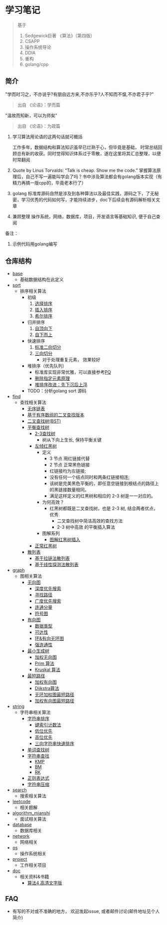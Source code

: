 # 学习笔记

> 基于
> 1. Sedgewick巨著 《算法》（第四版）
> 2. CSAPP
> 3. 操作系统导论
> 4. DDIA
> 5. 重构
> 6. golang/cpp

## 简介
"学而时习之，不亦说乎?有朋自远方来,不亦乐乎?人不知而不愠,不亦君子乎?" 
> 出自 《论语》：学而篇

"温故而知新，可以为师矣"
> 出自 《论语》：为政篇

1. 学习算法用论语的这两句话就可概括

    工作多年，数据结构和算法知识虽早已烂熟于心，但毕竟是基础，
时常总结回顾总有新的收获。同时觉得知识体系过于零散，遂在这里将其汇总整理，以便时常翻阅
   
2. Quote by Linus Torvalds: “Talk is cheap. Show me the code.”
  掌握算法原理后，自己不写一遍能叫学会了吗？书中涉及算法都会有golang版本实现（有精力再搞一版cpp的，毕竟老本行了）
 
3. golang 标准库源码自然是涉及到各种算法以及最佳实践，源码之下，了无秘密，学习优秀的代码如何写，才能持续进步，doc下后续会有源码解析相关文章

4. 兼顾整理 操作系统，网络，数据库，项目，开发语言等基础知识, 便于自己查阅

备注：
1. 示例代码用golang编写

## 仓库结构
- [base](base)
  - 基础数据结构在此定义
- [sort](sort)
  - 排序相关算法
    - 初级
      1. [选择排序](sort)
      2. [插入排序](sort)
      3. [希尔排序](sort)
    - 归并排序
      1. [自顶向下](sort)
      2. [自下而上](sort)
    - 快速排序
      1. [标准二向切分](sort)
      2. [三向切分](sort)
          - 对于处理重复元素， 效果较好
    - 堆排序（优先队列）
      - 标准库实现非常优雅，可以直接参考[PQ](https://golang.org/pkg/container/heap/)
      - [删除指定元素原理](http://www.mathcs.emory.edu/~cheung/Courses/171/Syllabus/9-BinTree/heap-delete.html)
      - [堆排序改进：先下沉后上浮](https://zhuanlan.zhihu.com/p/28593993)
    - TODO：分析golang sort 源码
- [find](search)
  - 查找相关算法
    - [无序链表](search)
    - [基于有序数组的二叉查找版本](search)
    - [二叉查找树(BST)](search)
    - [平衡查找树](search)
      - [2-3查找树](search)
        - 树从下向上生长, 保持平衡关键
      - [左倾红黑树](search)
        - 定义
          - 3 节点 用红链接代替
          - 2 节点 正常黑色链接
          - 红链接均为左链接;
          - 没有任何一个结点同时和两条红链接相连;
          - 该树是完美黑色平衡的，即任意空链接到根结点的路径上的黑链接数量相同。 
          - 满足这样定义的红黑树和相应的 2-3 树是一一对应的。
        - 为何高效？  
          - 红黑树都既是二叉查找树，也是 2-3 树, 结合两者优点，优秀
            - 二叉查找树中简洁高效的查找方法
            - 2-3 树中高效 的平衡插入算法
        - 图解系列
          - [图解红黑树插入](https://github.com/hashyong/drawio/blob/main/rbtree.jpg)
      - [正常红黑树](search)
    - [散列表](search)
      - [基于拉链法散列表](search)
      - [基于线性探测法散列表](search)
- [graph](graph)
  - 图相关算法
    - [无向图](graph)
      - [深度优先搜索](graph)
      - [寻找路径](graph)
      - [广度优先搜索](graph)
      - [连通分量](graph)
      - [符号图](graph)
    - [有向图](graph)
      - [数据类型](graph)
      - [可达性](graph)
      - [环&有向无环图](graph)
      - [强连通性](graph)
    - [最小生成树](graph)
      - [加权无向图](graph)
      - [Prim 算法](graph)
      - [Kruskal 算法](graph)
    - [最短路径](graph)
      - [加权有向图](graph)
      - [Dijkstra算法](graph)
      - [无环加权图最短路径](graph)
      - [加权有向图最短路径](graph)
- [string](string)
  - 字符串相关算法
    - [字符串排序](string)
      - [键索引计数法](string)
      - [低位优先](string)
      - [高位优先](string)
      - [三向字符串快速排序](string)
    - [单词查找树](string)
    - [字符串查找](string)
      - [KMP](string)
      - [BM](string)
      - [RK](string)
    - [正则表达式](string)
    - [字符串压缩](string)
- [search](search)
  - 搜索相关算法
- [leetcode](leetcode)
  - 相关题解
- [algorithm_mianshi](algorithm_mianshi)
  - 面试相关算法
- [database](database)
  - 数据库相关
- [network](network)
  - 网络相关
- [os](os)
  - 操作系统相关
- [project](project)
  - 工作相关项目
- [doc](doc)
  - 相关资料&书籍
    - [算法4 高清文字版](doc/算法（第4版）文字版.pdf)

## FAQ

- 有写的不对或不准确的地方， 欢迎发起issue, 或者邮件讨论(邮件地址见个人简介)
